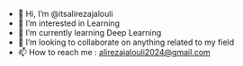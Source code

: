 - 👋 Hi, I’m @itsalirezajalouli
- 👀 I’m interested in Learning
- 🌱 I’m currently learning Deep Learning
- 💞️ I’m looking to collaborate on anything related to my field
- 📫 How to reach me : alirezajalouli2024@gmail.com

<!---
itsalirezajalouli/itsalirezajalouli is a ✨ special ✨ repository because its `README.md` (this file) appears on your GitHub profile.
You can click the Preview link to take a look at your changes.
--->
